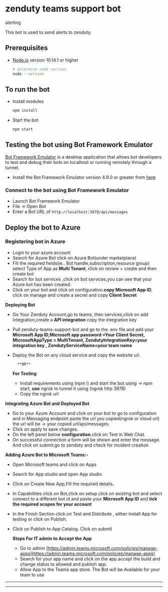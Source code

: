 # zenduty teams support bot

alerting

This bot is used to send alerts to zenduty.


## Prerequisites

- [Node.js](https://nodejs.org) version 10.14.1 or higher

    ```bash
    # determine node version
    node --version
    ```

## To run the bot

- Install modules

    ```bash
    npm install
    ```

- Start the bot

    ```bash
    npm start
    ```

## Testing the bot using Bot Framework Emulator

[Bot Framework Emulator](https://github.com/microsoft/botframework-emulator) is a desktop application that allows bot developers to test and debug their bots on localhost or running remotely through a tunnel.

- Install the Bot Framework Emulator version 4.9.0 or greater from [here](https://github.com/Microsoft/BotFramework-Emulator/releases)

### Connect to the bot using Bot Framework Emulator

- Launch Bot Framework Emulator
- File -> Open Bot
- Enter a Bot URL of `http://localhost:3978/api/messages`


## Deploy the bot to Azure


### Registering bot in Azure



* Login to your azure account 
* Search for Azure Bot click on Azure Bot(under marketplace)
* Fill the required fields(ie.. Bot handle,subscription,resource group) select Type of App as **Multi Tenant**, click on review + create and then create bot 
* Search for bot services ,click on bot services,you can see that your Azure bot has been created.
* Click on your bot and click on configuration.**copy Microsoft App ID**, click on manage and create a secret and copy **Client Secret**



**Deploying Bot**


* Go Your Zenduty Account,go to teams, then services,click on add integration,create a **API integration** copy the  integration key 
* Pull zenduty-teams-support-bot and go to the .env file and add your **Microsoft App ID,Microsoft app password =Your Client Secret, MicrosoftAppType = MultiTenant, ZendutyIntegrationKey=your integration key , ZendutyServiceName=your team name**
* Deploy the Bot on any cloud service and copy the website url. 

     	**OR**


    **For Testing**

    * Install requirements using (npm i) and start the bot using ->  npm start, **use** ngrok to tunnel it using (ngrok http 3978)
    * Copy the ngrok url 

**Integrating  Azure Bot and Deployed Bot**



* Go to your Azure Account and click on your bot to go to configuration and in Messaging endpoint paste the url you copied(ngrok or cloud url) the url will be ->  your copied url/api/messages.
* Click on apply to save changes.
* On the  left panel below **configuration**.click on Test in Web Chat.
* On successful connection a form will be shown and enter the message. And click on submit.go to zenduty and check for incident creation 


      

**Adding Azure Bot to Microsoft Teams:-**



* Open Microsoft teams and click on Apps 
* Search for App studio and open App studio 
* Click on  Create New App,Fill the required details.
* In Capabilities click on Bot,click on setup click on existing bot and select connect to a  different bot id and paste your  **Microsoft App ID** and **tick the required scopes for your account**
* In the Finish Section click on Test and Distribute , either install App for testing or click on Publish.
* Click on Publish to App Catalog. Click on submit 

  

    **Steps For IT admin to Accept the App**




    * Go to admin [https://admin.teams.microsoft.com/policies/manage-apps](https://admin.teams.microsoft.com/policies/manage-apps)  
    * Search for your app name and click on the app.accept the build and change status to allowed and publish app. 
    * Allow App to the Teams app store. The Bot will be Available  for your team to use 

     


**   **

**      **

